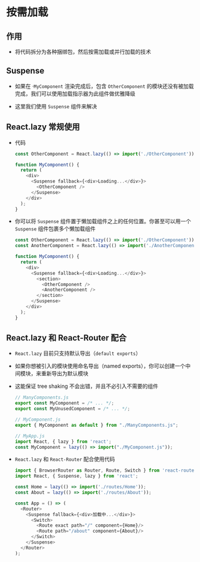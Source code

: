 # 按需加载

## 作用

+ 将代码拆分为各种捆绑包，然后按需加载或并行加载的技术

## Suspense

+ 如果在 ·`MyComponent` 渲染完成后，包含 `OtherComponent` 的模块还没有被加载完成，我们可以使用加载指示器为此组件做优雅降级

+ 这里我们使用 `Suspense` 组件来解决

## React.lazy 常规使用

+ 代码

  ```js
  const OtherComponent = React.lazy(() => import('./OtherComponent'));

  function MyComponent() {
    return (
      <div>
        <Suspense fallback={<div>Loading...</div>}>
          <OtherComponent />
        </Suspense>
      </div>
    );
  }
  ```

+ 你可以将 `Suspense` 组件置于懒加载组件之上的任何位置。你甚至可以用一个 `Suspense` 组件包裹多个懒加载组件

  ```js
  const OtherComponent = React.lazy(() => import('./OtherComponent'));
  const AnotherComponent = React.lazy(() => import('./AnotherComponent'));

  function MyComponent() {
    return (
      <div>
        <Suspense fallback={<div>Loading...</div>}>
          <section>
            <OtherComponent />
            <AnotherComponent />
          </section>
        </Suspense>
      </div>
    );
  }
  ```

## React.lazy 和 React-Router 配合

+ `React.lazy` 目前只支持默认导出（`default exports`）

+ 如果你想被引入的模块使用命名导出（named exports），你可以创建一个中间模块，来重新导出为默认模块

+ 这能保证 tree shaking 不会出错，并且不必引入不需要的组件

  ```js
  // ManyComponents.js
  export const MyComponent = /* ... */;
  export const MyUnusedComponent = /* ... */;
  ```

  ```js
  // MyComponent.js
  export { MyComponent as default } from "./ManyComponents.js";
  ```

  ```js
  // MyApp.js
  import React, { lazy } from 'react';
  const MyComponent = lazy(() => import("./MyComponent.js"));
  ```

+ `React.lazy` 和 `React-Router` 配合使用代码

  ```js
  import { BrowserRouter as Router, Route, Switch } from 'react-router-dom';
  import React, { Suspense, lazy } from 'react';

  const Home = lazy(() => import('./routes/Home'));
  const About = lazy(() => import('./routes/About'));

  const App = () => (
    <Router>
      <Suspense fallback={<div>加载中...</div>}>
        <Switch>
          <Route exact path="/" component={Home}/>
          <Route path="/about" component={About}/>
        </Switch>
      </Suspense>
    </Router>
  );
  ```
